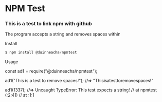 # NPM Test

### This is a test to link npm with github

The program accepts a string and removes spaces within

Install

```javascript
$ npm install @duinneacha/npmtest
```

Usage

const ad1 = require("@duinneacha/npmtest");

ad1("This is a test to remove spaces!");
//=> "Thisisatesttoremovespaces!"

ad1(1337);
//=> Uncaught TypeError: This test expects a string!
// at npmtest (<anonymous>:2:41)
// at <anonymous>:1:1
